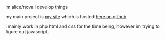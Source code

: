 im alice/nova i develop things

my main project is [my site](https://novassite) which is hosted [here on github](https://github.com/bathtubfulloftoast/novassite)

i mainly work in php html and css for the time being, however im trying to figure out javascript.
